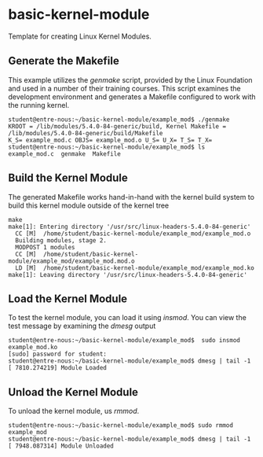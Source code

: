 # basic-kernel-module
Template for creating Linux Kernel Modules.  

## Generate the Makefile
This example utilizes the *genmake* script, provided by the Linux Foundation and used in a number of their training courses. This script examines the development environment and generates a Makefile configured to work with the running kernel.

```
student@entre-nous:~/basic-kernel-module/example_mod$ ./genmake 
KROOT = /lib/modules/5.4.0-84-generic/build, Kernel Makefile = /lib/modules/5.4.0-84-generic/build/Makefile
K_S= example_mod.c OBJS= example_mod.o U_S= U_X= T_S= T_X=
student@entre-nous:~/basic-kernel-module/example_mod$ ls
example_mod.c  genmake  Makefile
```

## Build the Kernel Module
The generated Makefile works hand-in-hand with the kernel build system to build this kernel module outside of the kernel tree

```
make
make[1]: Entering directory '/usr/src/linux-headers-5.4.0-84-generic'
  CC [M]  /home/student/basic-kernel-module/example_mod/example_mod.o
  Building modules, stage 2.
  MODPOST 1 modules
  CC [M]  /home/student/basic-kernel-module/example_mod/example_mod.mod.o
  LD [M]  /home/student/basic-kernel-module/example_mod/example_mod.ko
make[1]: Leaving directory '/usr/src/linux-headers-5.4.0-84-generic'
```

## Load the Kernel Module
To test the kernel module, you can load it using *insmod*.  You can view the test message by examining the *dmesg* output

```
student@entre-nous:~/basic-kernel-module/example_mod$  sudo insmod example_mod.ko
[sudo] password for student: 
student@entre-nous:~/basic-kernel-module/example_mod$ dmesg | tail -1
[ 7810.274219] Module Loaded
```

## Unload the Kernel Module
To unload the kernel module, us *rmmod*.


```
student@entre-nous:~/basic-kernel-module/example_mod$ sudo rmmod example_mod 
student@entre-nous:~/basic-kernel-module/example_mod$ dmesg | tail -1
[ 7948.087314] Module Unloaded
```